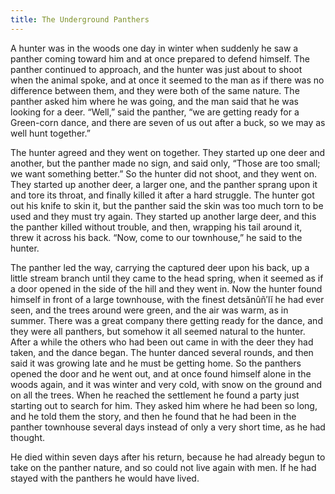 ```yaml
---
title: The Underground Panthers
---
```


A hunter was in the woods one day in winter when suddenly he saw a panther coming toward him and at once prepared to defend himself. The panther continued to approach, and the hunter was just about to shoot when the animal spoke, and at once it seemed to the man as if there was no difference between them, and they were both of the same nature. The panther asked him where he was going, and the man said that he was looking for a deer. “Well,” said the panther, “we are getting ready for a Green-corn dance, and there are seven of us out after a buck, so we may as well hunt together.”

The hunter agreed and they went on together. They started up one deer and another, but the panther made no sign, and said only, “Those are too small; we want something better.” So the hunter did not shoot, and they went on. They started up another deer, a larger one, and the panther sprang upon it and tore its throat, and finally killed it after a hard struggle. The hunter got out his knife to skin it, but the panther said the skin was too much torn to be used and they must try again. They started up another large deer, and this the panther killed without trouble, and then, wrapping his tail around it, threw it across his back. “Now, come to our townhouse,” he said to the hunter.

The panther led the way, carrying the captured deer upon his back, up a little stream branch until they came to the head spring, when it seemed as if a door opened in the side of the hill and they went in. Now the hunter found himself in front of a large townhouse, with the finest detsănûñ′lĭ he had ever seen, and the trees around were green, and the air was warm, as in summer. There was a great company there getting ready for the dance, and they were all panthers, but somehow it all seemed natural to the hunter. After a while the others who had been out came in with the deer they had taken, and the dance began. The hunter danced several rounds, and then said it was growing late and he must be getting home. So the panthers opened the door and he went out, and at once found himself alone in the woods again, and it was winter and very cold, with snow on the ground and on all the trees. When he reached the settlement he found a party just starting out to search for him. They asked him where he had been so long, and he told them the story, and then he found that he had been in the panther townhouse several days instead of only a very short time, as he had thought.

He died within seven days after his return, because he had already begun to take on the panther nature, and so could not live again with men. If he had stayed with the panthers he would have lived.

